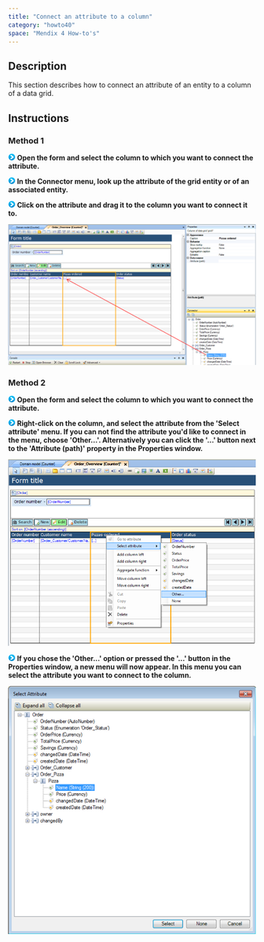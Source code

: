 ```yaml
---
title: "Connect an attribute to a column"
category: "howto40"
space: "Mendix 4 How-to's"
---
```

## Description

This section describes how to connect an attribute of an entity to a column of a data grid.

## Instructions

### Method 1

![](attachments/819203/917932.png) **Open the form and select the column to which you want to connect the attribute.**

![](attachments/819203/917932.png) **In the Connector menu, look up the attribute of the grid entity or of an associated entity.**

![](attachments/819203/917932.png) **Click on the attribute and drag it to the column you want to connect it to.**

![](attachments/2621557/2752609.png)

### Method 2

![](attachments/819203/917932.png) **Open the form and select the column to which you want to connect the attribute.**

![](attachments/819203/917932.png) **Right-click on the column, and select the attribute from the 'Select attribute' menu. If you can not find the attribute you'd like to connect in the menu, choose 'Other...'. Alternatively you can click the '...' button next to the 'Attribute (path)' property in the Properties window.**

![](attachments/2621557/2752606.png)

![](attachments/819203/917932.png) **If you chose the 'Other...' option or pressed the '...' button in the Properties window, a new menu will now appear. In this menu you can select the attribute you want to connect to the column.**

![](attachments/2621557/2752607.png)

